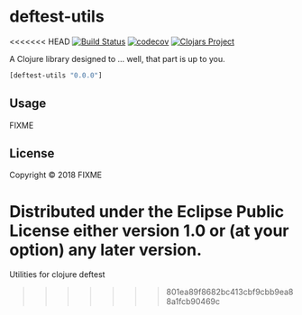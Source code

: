 # deftest-utils
<<<<<<< HEAD
[![Build Status](https://travis-ci.org/reify-james-vickers/deftest-utils.svg?branch=master)](https://travis-ci.org/reify-james-vickers/deftest-utils)
[![codecov](https://codecov.io/gh/reify-james-vickers/deftest-utils/branch/master/graph/badge.svg)](https://codecov.io/gh/reify-james-vickers/deftest-utils)
[![Clojars Project](https://img.shields.io/clojars/v/deftest-utils.svg)](https://clojars.org/deftest-utils)

A Clojure library designed to ... well, that part is up to you.

```clj
[deftest-utils "0.0.0"]
```

## Usage

FIXME

## License

Copyright © 2018 FIXME

Distributed under the Eclipse Public License either version 1.0 or (at
your option) any later version.
=======
Utilities for clojure deftest
>>>>>>> 801ea89f8682bc413cbf9cbb9ea88a1fcb90469c
